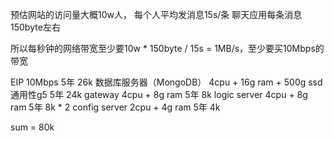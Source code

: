 预估网站的访问量大概10w人，
每个人平均发消息15s/条
聊天应用每条消息150byte左右

所以每秒钟的网络带宽至少要10w * 150byte / 15s = 1MB/s，至少要买10Mbps的带宽


EIP  10Mbps  5年  26k
数据库服务器（MongoDB）  4cpu + 16g ram + 500g ssd  通用性g5  5年 24k
gateway  4cpu + 8g ram  5年 8k
logic server  4cpu + 8g ram 5年 8k * 2
config server 2cpu + 4g ram  5年 4k

sum = 80k